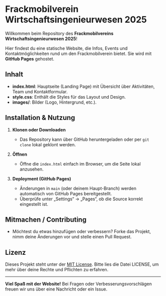 # Frackmobilverein Wirtschaftsingenieurwesen 2025

Willkommen beim Repository des **Frackmobilvereins Wirtschaftsingenieurwesen 2025**!

Hier findest du eine statische Website, die Infos, Events und Kontaktmöglichkeiten rund um den Frackmobilverein bietet. Sie wird mit **GitHub Pages** gehostet.

## Inhalt

- **index.html**: Hauptseite (Landing Page) mit Übersicht über Aktivitäten, Team und Kontaktformular.
- **style.css**: Enthält die Styles für das Layout und Design.
- **images/**: Bilder (Logo, Hintergrund, etc.).

## Installation & Nutzung

1. **Klonen oder Downloaden**  
   - Das Repository kann über GitHub heruntergeladen oder per `git clone` lokal geklont werden.

2. **Öffnen**  
   - Öffne die `index.html` einfach im Browser, um die Seite lokal anzusehen.

3. **Deployment (GitHub Pages)**  
   - Änderungen in `main` (oder deinem Haupt-Branch) werden automatisch von GitHub Pages bereitgestellt.  
   - Überprüfe unter „Settings“ → „Pages“, ob die Source korrekt eingestellt ist.

## Mitmachen / Contributing

- Möchtest du etwas hinzufügen oder verbessern? Forke das Projekt, nimm deine Änderungen vor und stelle einen Pull Request.

## Lizenz

Dieses Projekt steht unter der [MIT License](LICENSE). Bitte lies die Datei LICENSE, um mehr über deine Rechte und Pflichten zu erfahren.

---

**Viel Spaß mit der Website!** Bei Fragen oder Verbesserungsvorschlägen freuen wir uns über eine Nachricht oder ein Issue.
